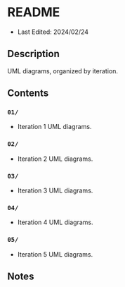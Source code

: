 # README
* Last Edited: 2024/02/24

## Description
UML diagrams, organized by iteration.

## Contents

### `01/`
* Iteration 1 UML diagrams.

### `02/`
* Iteration 2 UML diagrams.

### `03/`
* Iteration 3 UML diagrams.

### `04/`
* Iteration 4 UML diagrams.

### `05/`
* Iteration 5 UML diagrams.

## Notes


